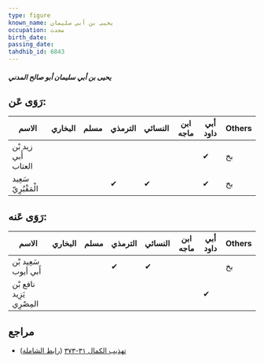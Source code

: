 ```yaml
---
type: figure
known_name: يحيى بن أبي سليمان
occupation: محدث
birth_date:
passing_date:
tahdhib_id: 6843
---
```

##### يحيى بن أبي سليمان أبو صالح المدني

## رَوَى عَن:
| الاسم                | البخاري | مسلم | الترمذي | النسائي | ابن ماجه | أبي داود | Others |
| -------------------- | ------- | ---- | ------- | ------- | -------- | -------- | ------ |
| زيد بْن أَبي العتاب  |         |      |         |         |          | ✔        | بخ     |
| سَعِيد الْمَقْبُرِيّ |         |      | ✔       | ✔       |          | ✔        | بخ     |
## رَوَى عَنه:
| الاسم                     | البخاري | مسلم | الترمذي | النسائي | ابن ماجه | أبي داود | Others |
| ------------------------- | ------- | ---- | ------- | ------- | -------- | -------- | ------ |
| سَعِيد بْن أَبي أيوب      |         |      | ✔       | ✔       |          |          | بخ     |
| نافع بْن يَزِيد المِصْرِي |         |      |         |         |          | ✔        |        |
## مراجع
- [تهذيب الكمال ٣١-٣٧٣](obsidian://open?vault=Tahdhib-al-Kamal&file=Figures/٦٨٤٣-يحيى%20بن%20أبي%20سليمان%20أبو%20صالح%20المدني) ([رابط الشاملة](https://shamela.ws/book/3722/16921))